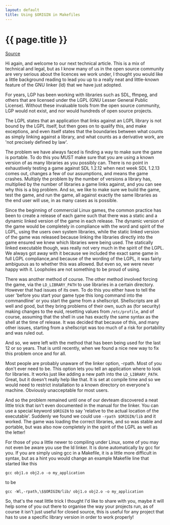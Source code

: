 ```yaml
---
layout: default
title: Using $ORIGIN in Makefiles
---
```


# {{ page.title }}

[Source](http://blog.linuxgamepublishing.com/tag/linker/)

Hi again, and welcome to our next technical article. This is a mix of
technical and legal, but as I know many of us in the open source
community are very serious about the licences we work under, I thought
you would like a little background reading to lead you up to a really
neat and little-known feature of the GNU linker (ld) that we have just
adopted.

For years, LGP has been working with libraries such as SDL, ffmpeg, and
others that are licensed under the LGPL (GNU Lesser General Public
License). Without these invaluable tools from the open source community,
LGP would not exist, and nor would hundreds of open source projects.

The LGPL states that an application that links against an LGPL library
is not bound by the LGPL itself, but then goes on to qualify this, and
make exceptions, and even itself states that the boundaries between what
counts as simply linking against a library, and what counts as a
derivative work, are 'not precisely defined by law'.

The problem we have always faced is finding a way to make sure the game
is portable. To do this you MUST make sure that you are using a known
version of as many libraries as you possibly can. There is no point in
exhaustively testing a game against SDL 1.2.12 when next week SDL 1.2.13
comes out, changes a few of our assumptions, and means the game crashes.
Multiply the problem by the number of versions a library has, multiplied
by the number of libraries a game links against, and you can see why
this is a big problem. And so, we like to make sure we build the game,
test the game, and run the game, all against exactly the same libraries
as the end user will use, in as many cases as is possible.

Since the beginning of commercial Linux games, the common practice has
been to create a release of each game such that there was a static and a
dynamic linked version of the game in each release. The dynamic version
of the game would be completely in compliance with the word and spirit
of the LGPL, using the users own system libraries, while the static
linked version of the game was released because linking the libraries
directly into the game ensured we knew which libraries were being used.
The statically linked executable though, was really not very much in the
spirit of the LGPL. We always got away with it because we included the
exact same game in full LGPL compliance,and because of the wording of
the LGPL, it was fairly ambiguous as to whether this was allowed. But
even so, we were never happy with it. Loopholes are not something to be
proud of using.

There was another method of course. The other method involved forcing
the game, via the `LD_LIBRARY_PATH` to use libraries in a certain
directory. However that had issues of its own. To do this you either
have to tell the user 'before you start your game type this long command
into the commandline' or you start the game from a shellscript.
Shellscripts are all well and good, but they bring problems of their
own, such as (for security) making changes to the euid, resetting values
from `/etc/profile`, and of course, assuming that the shell in use has
exactly the same syntax as the shell at the time of release. It was
decided that because of this, and many other issues, starting from a
shellscript was too much of a risk for portability and was ruled out.

And so, we were left with the method that has been being used for the
last 12 or so years. That is until recently, when we found a nice new
way to fix this problem once and for all.

Most people are probably unaware of the linker option, -rpath. Most of
you don't ever need to be. This option lets you tell an application
where to look for libraries. It works just like adding a new path into
the `LD_LIBRARY_PATH`. Great, but it doesn't really help like that. It is
set at compile time and so we would need to restrict installation to a
known directory on everyone's machine. Obviously unacceptable for most
users.

And so the problem remained until one of our devteam discovered a neat
little trick that isn't even documented in the manual for the linker.
You can use a special keyword `$ORIGIN` to say 'relative to the actual
location of the executable'. Suddenly we found we could use `-rpath
$ORIGIN/lib` and it worked. The game was loading the correct libraries,
and so was stable and portable, but was also now completely in the
spirit of the LGPL as well as the letter!

For those of you a little newer to compiling under Linux, some of you
may not even be aware you use the ld linker. It is done automatically by
gcc for you. If you are simply using gcc in a Makefile, it is a little
more difficult in syntax, but as a hint you would change an example
Makefile line that started like this

    gcc obj1.o obj2.o -o my_application

to be

    gcc -Wl,-rpath,\$$ORIGIN/lib/ obj1.o obj2.o -o my_application

So, that's the neat little trick I thought I'd like to share with you,
maybe it will help some of you out there to organise the way your
projects run, as of course it isn't just useful for closed source, this
is useful for any project that has to use a specific library version in
order to work properly!
